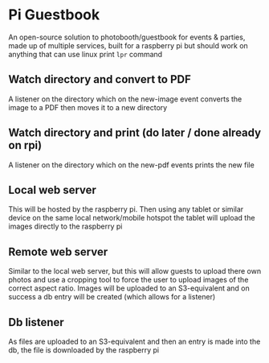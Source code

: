 # Pi Guestbook

An open-source solution to photobooth/guestbook for events & parties, made up of multiple services, built for a raspberry pi but should work on anything that can use linux print `lpr` command

## Watch directory and convert to PDF

A listener on the directory which on the new-image event converts the image to a PDF then moves it to a new directory

## Watch directory and print (do later / done already on rpi)

A listener on the directory which on the new-pdf events prints the new file

## Local web server

This will be hosted by the raspberry pi. Then using any tablet or similar device on the same local network/mobile hotspot the tablet will upload the images directly to the raspberry pi

## Remote web server

Similar to the local web server, but this will allow guests to upload there own photos and use a cropping tool to force the user to upload images of the correct aspect ratio. Images will be uploaded to an S3-equivalent and on success a db entry will be created (which allows for a listener)

## Db listener

As files are uploaded to an S3-equivalent and then an entry is made into the db, the file is downloaded by the raspberry pi
